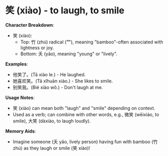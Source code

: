 # **笑 (xiào) - to laugh, to smile**

**Character Breakdown**:  
- 笑 (xiào):
  - Top: 竹 (zhú) radical (⺮), meaning "bamboo"-often associated with lightness or joy.
  - Bottom: 夭 (yāo), meaning "young" or "lively".

**Examples**:  
- 他笑了。(Tā xiào le.) - He laughed.  
- 她喜欢笑。(Tā xǐhuān xiào.) - She likes to smile.  
- 别笑我。(Bié xiào wǒ.) - Don't laugh at me.

**Usage Notes**:  
- 笑 (xiào) can mean both "laugh" and "smile" depending on context.  
- Used as a verb; can combine with other words, e.g., 微笑 (wēixiào, to smile), 大笑 (dàxiào, to laugh loudly).

**Memory Aids**:  
- Imagine someone (夭 yāo, lively person) having fun with bamboo (竹 zhú) as they laugh or smile (笑 xiào)!